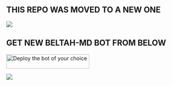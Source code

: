 ## THIS REPO WAS MOVED TO A NEW ONE

<a><img src='https://i.imgur.com/LyHic3i.gif'/></a>

## GET NEW BELTAH-MD BOT FROM BELOW

<a href="https://github.com/Beltahtech/Beltah-MD"><img title="Deploy the bot of your choice" src="https://img.shields.io/badge/NEW BELTAH-MD BOT-h?color=red&style=for-the-badge&logo=msi" width="220" height="38.45"/></a></p>

<a><img src='https://i.imgur.com/LyHic3i.gif'/></a>
